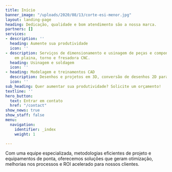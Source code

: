 ```yaml
---
title: Início
banner_image: "/uploads/2020/08/13/corte-esi-menor.jpg"
layout: landing-page
heading: Dedicação, qualidade e bom atendimento são a nossa marca.
partners: []
services:
- description: ''
  heading: Aumente sua produtividade
  icon: ''
- description: Serviços de dimensionamento e usinagem de peças e componentes de precisão
    em plaina, torno e fresadora CNC.
  heading: Usinagem e soldagem
  icon: ''
- heading: Modelagem e treinamentos CAD
  description: Desenhos e projetos em 3D, conversão de desenhos 2D para 3D.
  icon: ''
sub_heading: Quer aumentar sua produtividade? Solicite um orçamento!
textline: ''
hero_button:
  text: Entrar em contato
  href: "/contact"
show_news: true
show_staff: false
menu:
  navigation:
    identifier: _index
    weight: 1

---
```

Com uma equipe especializada, metodologias eficientes de projeto e equipamentos de ponta, oferecemos soluções que geram otimização, melhorias nos processos e ROI acelerado para nossos clientes.